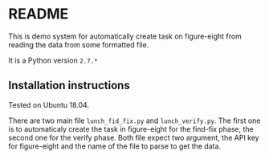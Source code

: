 # README

This is demo system for automatically create task on figure-eight from reading the data from some formatted file.

It is a Python version `2.7.*` 

## Installation instructions
Tested on Ubuntu 18.04.

There are two main file `lunch_fid_fix.py` and `lunch_verify.py`. The first one is to automaticaly create the task in figure-eight for the find-fix phase, the second one for the verify phase. Both file expect two argument, the API key for figure-eight and the name of the file to parse to get the data.
